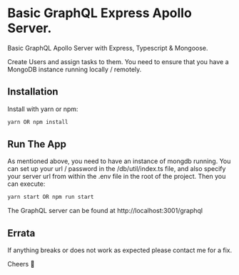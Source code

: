 # Basic GraphQL Express Apollo Server.

Basic GraphQL Apollo Server with Express, Typescript & Mongoose.

Create Users and assign tasks to them. You need to ensure that you have a MongoDB instance running locally / remotely.

## Installation

Install with yarn or npm:

```bash
yarn OR npm install
```

## Run The App

As mentioned above, you need to have an instance of mongdb running. You can set up your url / password in the /db/util/index.ts file, and also specify your server url from within the .env file in the root of the project. Then you can execute:

```bash
yarn start OR npm run start
```

The GraphQL server can be found at http://localhost:3001/graphql

## Errata

If anything breaks or does not work as expected please contact me for a fix.

Cheers 🍻
